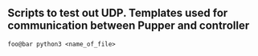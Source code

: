 ## Scripts to test out UDP. Templates used for communication between Pupper and controller
```console
foo@bar python3 <name_of_file>
```